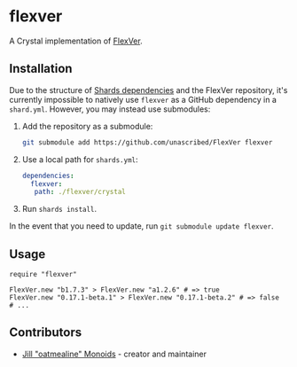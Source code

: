 # flexver

A Crystal implementation of [FlexVer](https://github.com/unascribed/FlexVer).

## Installation

Due to the structure of [Shards dependencies](https://github.com/crystal-lang/shards/blob/master/docs/shard.yml.adoc#dependency-attributes)
and the FlexVer repository, it's currently impossible to natively use `flexver` as a GitHub dependency in a `shard.yml`.
However, you may instead use submodules:

1. Add the repository as a submodule:
    ```sh
    git submodule add https://github.com/unascribed/FlexVer flexver
    ```
2. Use a local path for `shards.yml`:
   ```yaml
   dependencies:
     flexver:
      path: ./flexver/crystal
   ```
3. Run `shards install`.

In the event that you need to update, run `git submodule update flexver`.

## Usage

```crystal
require "flexver"

FlexVer.new "b1.7.3" > FlexVer.new "a1.2.6" # => true
FlexVer.new "0.17.1-beta.1" > FlexVer.new "0.17.1-beta.2" # => false
# ...
```

## Contributors

- [Jill "oatmealine" Monoids](https://github.com/your-github-user) - creator and maintainer
